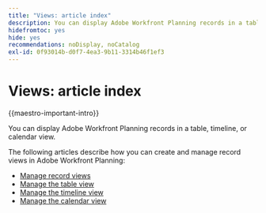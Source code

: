 ```yaml
---
title: "Views: article index"
description: You can display Adobe Workfront Planning records in a table, timeline, or calendar view. The following articles describe how you can create and manage Adobe Workfront Planning record views.
hidefromtoc: yes
hide: yes
recommendations: noDisplay, noCatalog
exl-id: 0f93014b-d0f7-4ea3-9b11-3314b46f1ef3
---
```

<!--
---
title: Views overview
description: The following articles describe how you can create and manage Adobe Maestro record views.
hidefromtoc: yes
author: Alina
feature: Work Management
role: User
hide: yes
---
-->

<!--udpate the metadata with real information when making this available in TOC and in the left nav-->

# Views: article index

{{maestro-important-intro}}

You can display Adobe Workfront Planning records in a table, timeline, or calendar view. 

The following articles describe how you can create and manage record views in Adobe Workfront Planning:

* [Manage record views](../views/manage-record-views.md)
* [Manage the table view](../views/manage-the-table-view.md)
* [Manage the timeline view](../views/manage-the-timeline-view.md)
* [Manage the calendar view](/help/quicksilver/maestro/views/manage-the-calendar-view.md)
